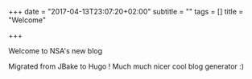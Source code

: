 +++
date = "2017-04-13T23:07:20+02:00"
subtitle = ""
tags = []
title = "Welcome"

+++

Welcome to NSA's new blog

Migrated from JBake to Hugo !
Much much nicer cool blog generator :)
